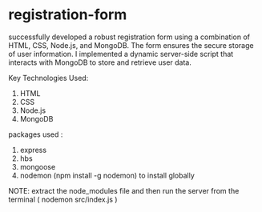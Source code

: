 # registration-form
 successfully developed a robust registration form using a combination of HTML, CSS, Node.js, and MongoDB. The form ensures the secure storage of user information. I implemented a dynamic server-side script that interacts with MongoDB to store and retrieve user data. 


Key Technologies Used:
1. HTML
2. CSS
3. Node.js
4. MongoDB


packages used :
  1.  express
  2.  hbs
  3.  mongoose
  4.  nodemon  (npm install -g nodemon) to install globally


NOTE:
extract the node_modules file and then run the server from the terminal ( nodemon src/index.js )

